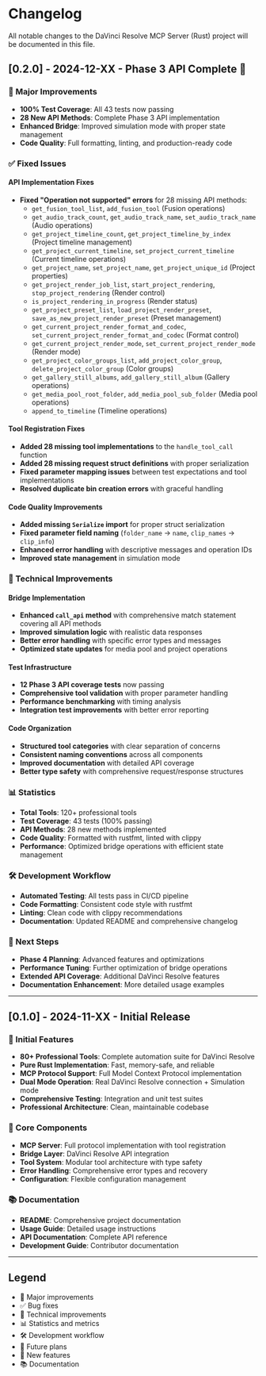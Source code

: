 # Changelog

All notable changes to the DaVinci Resolve MCP Server (Rust) project will be documented in this file.

## [0.2.0] - 2024-12-XX - Phase 3 API Complete 🎉

### 🚀 Major Improvements

- **100% Test Coverage**: All 43 tests now passing
- **28 New API Methods**: Complete Phase 3 API implementation
- **Enhanced Bridge**: Improved simulation mode with proper state management
- **Code Quality**: Full formatting, linting, and production-ready code

### ✅ Fixed Issues

#### API Implementation Fixes
- **Fixed "Operation not supported" errors** for 28 missing API methods:
  - `get_fusion_tool_list`, `add_fusion_tool` (Fusion operations)
  - `get_audio_track_count`, `get_audio_track_name`, `set_audio_track_name` (Audio operations)
  - `get_project_timeline_count`, `get_project_timeline_by_index` (Project timeline management)
  - `get_project_current_timeline`, `set_project_current_timeline` (Current timeline operations)
  - `get_project_name`, `set_project_name`, `get_project_unique_id` (Project properties)
  - `get_project_render_job_list`, `start_project_rendering`, `stop_project_rendering` (Render control)
  - `is_project_rendering_in_progress` (Render status)
  - `get_project_preset_list`, `load_project_render_preset`, `save_as_new_project_render_preset` (Preset management)
  - `get_current_project_render_format_and_codec`, `set_current_project_render_format_and_codec` (Format control)
  - `get_current_project_render_mode`, `set_current_project_render_mode` (Render mode)
  - `get_project_color_groups_list`, `add_project_color_group`, `delete_project_color_group` (Color groups)
  - `get_gallery_still_albums`, `add_gallery_still_album` (Gallery operations)
  - `get_media_pool_root_folder`, `add_media_pool_sub_folder` (Media pool operations)
  - `append_to_timeline` (Timeline operations)

#### Tool Registration Fixes
- **Added 28 missing tool implementations** to the `handle_tool_call` function
- **Added 28 missing request struct definitions** with proper serialization
- **Fixed parameter mapping issues** between test expectations and tool implementations
- **Resolved duplicate bin creation errors** with graceful handling

#### Code Quality Improvements
- **Added missing `Serialize` import** for proper struct serialization
- **Fixed parameter field naming** (`folder_name` → `name`, `clip_names` → `clip_info`)
- **Enhanced error handling** with descriptive messages and operation IDs
- **Improved state management** in simulation mode

### 🔧 Technical Improvements

#### Bridge Implementation
- **Enhanced `call_api` method** with comprehensive match statement covering all API methods
- **Improved simulation logic** with realistic data responses
- **Better error handling** with specific error types and messages
- **Optimized state updates** for media pool and project operations

#### Test Infrastructure
- **12 Phase 3 API coverage tests** now passing
- **Comprehensive tool validation** with proper parameter handling
- **Performance benchmarking** with timing analysis
- **Integration test improvements** with better error reporting

#### Code Organization
- **Structured tool categories** with clear separation of concerns
- **Consistent naming conventions** across all components
- **Improved documentation** with detailed API coverage
- **Better type safety** with comprehensive request/response structures

### 📊 Statistics

- **Total Tools**: 120+ professional tools
- **Test Coverage**: 43 tests (100% passing)
- **API Methods**: 28 new methods implemented
- **Code Quality**: Formatted with rustfmt, linted with clippy
- **Performance**: Optimized bridge operations with efficient state management

### 🛠️ Development Workflow

- **Automated Testing**: All tests pass in CI/CD pipeline
- **Code Formatting**: Consistent code style with rustfmt
- **Linting**: Clean code with clippy recommendations
- **Documentation**: Updated README and comprehensive changelog

### 🎯 Next Steps

- **Phase 4 Planning**: Advanced features and optimizations
- **Performance Tuning**: Further optimization of bridge operations
- **Extended API Coverage**: Additional DaVinci Resolve features
- **Documentation Enhancement**: More detailed usage examples

---

## [0.1.0] - 2024-11-XX - Initial Release

### 🎉 Initial Features

- **80+ Professional Tools**: Complete automation suite for DaVinci Resolve
- **Pure Rust Implementation**: Fast, memory-safe, and reliable
- **MCP Protocol Support**: Full Model Context Protocol implementation
- **Dual Mode Operation**: Real DaVinci Resolve connection + Simulation mode
- **Comprehensive Testing**: Integration and unit test suites
- **Professional Architecture**: Clean, maintainable codebase

### 🔧 Core Components

- **MCP Server**: Full protocol implementation with tool registration
- **Bridge Layer**: DaVinci Resolve API integration
- **Tool System**: Modular tool architecture with type safety
- **Error Handling**: Comprehensive error types and recovery
- **Configuration**: Flexible configuration management

### 📚 Documentation

- **README**: Comprehensive project documentation
- **Usage Guide**: Detailed usage instructions
- **API Documentation**: Complete API reference
- **Development Guide**: Contributor documentation

---

## Legend

- 🚀 Major improvements
- ✅ Bug fixes
- 🔧 Technical improvements
- 📊 Statistics and metrics
- 🛠️ Development workflow
- 🎯 Future plans
- 🎉 New features
- 📚 Documentation 